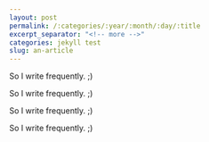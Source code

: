 ```yaml
---
layout: post
permalink: /:categories/:year/:month/:day/:title
excerpt_separator: "<!-- more -->"
categories: jekyll test
slug: an-article
---
```

So I write frequently. ;)

So I write frequently. ;)
<!-- more -->

So I write frequently. ;)



So I write frequently. ;)

